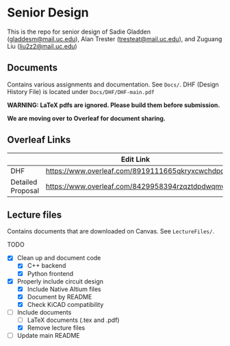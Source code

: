# Senior Design
This is the repo for senior design of Sadie Gladden (gladdesm@mail.uc.edu), Alan Trester (tresteat@mail.uc.edu), and Zuguang Liu (liu2z2@mail.uc.edu)

## Documents
Contains various assignments and documentation. See `Docs/`.
DHF (Design History File) is located under `Docs/DHF/DHF-main.pdf`

**WARNING: LaTeX pdfs are ignored. Please build them before submission.**



**We are moving over to Overleaf for document sharing.**

## Overleaf Links


|                   | Edit Link                                       | View Link                                  |
| ----------------- | ----------------------------------------------- | ------------------------------------------ |
| DHF               | https://www.overleaf.com/8919111665qkryxcwchdpd | https://www.overleaf.com/read/wnfpjqsxngsz |
| Detailed Proposal | https://www.overleaf.com/8429958394rzqztdpdwqmv | https://www.overleaf.com/read/kzdxtgszkwhv |



## Lecture files

Contains documents that are downloaded on Canvas. See `LectureFiles/`.

TODO
- [x] Clean up and document code
  - [x] C++ backend
  - [x] Python frontend
- [x] Properly include circuit design
  - [x] Include Native Altium files
  - [x] Document by README
  - [x] Check KiCAD compatibility
- [ ] Include documents
  - [ ] LaTeX documents (.tex and .pdf)
  - [x] Remove lecture files
- [ ] Update main README